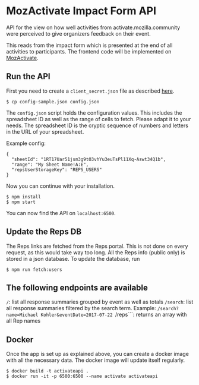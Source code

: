 # MozActivate Impact Form API
API for the view on how well activities from activate.mozilla.community were perceived to give organizers feedback on their event.

This reads from the impact form which is presented at the end of all activities to participants. The frontend code will be implemented on [MozActivate](https://activate.mozilla.community).

## Run the API

First you need to create a ```client_secret.json``` file as described [here](https://developers.google.com/sheets/api/quickstart/nodejs).

```
$ cp config-sample.json config.json
```

The ```config.json``` script holds the configuration values. This includes the spreadsheet ID as well as the range of cells to fetch. Please adapt it to your needs. The spreadsheet ID is the cryptic sequence of numbers and letters in the URL of your spreadsheet.

Example config:

```
{
  "sheetId": "1RT17Uar51jsm3g9tO3vhYu3euTsPl11Xq-Aswt34Q1b",
  "range": "My Sheet Name!A:E",
  "repsUserStorageKey": "REPS_USERS"
}
```

Now you can continue with your installation.

```
$ npm install
$ npm start
```

You can now find the API on ```localhost:6500```.

## Update the Reps DB
The Reps links are fetched from the Reps portal. This is not done on every request, as this would take way too long. All the Reps info (public only) is stored in a json database. To update the database, run

```
$ npm run fetch:users
```

## The following endpoints are available
```/```: list all response summaries grouped by event as well as totals
```/search```: list all response summaries filtered by the search term. Example: ```/search?name=Michael Kohler&eventDate=2017-07-22
```/reps```: returns an array with all Rep names

## Docker

Once the app is set up as explained above, you can create a docker image with all the necessary data. The docker image will update itself regularly.

```
$ docker build -t activateapi .
$ docker run -it -p 6500:6500 --name activate activateapi
```
